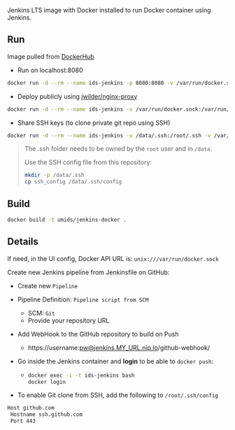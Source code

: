 Jenkins LTS image with Docker installed to run Docker container using Jenkins.

## Run

Image pulled from [DockerHub](https://hub.docker.com/repository/docker/umids/jenkins-docker)

* Run on localhost:8080

```bash
docker run -d --rm --name ids-jenkins -p 8080:8080 -v /var/run/docker.sock:/var/run/docker.sock:ro -v /data/jenkins/jenkins_home/:/var/jenkins_home umids/jenkins-docker
```

* Deploy publicly using [jwilder/nginx-proxy](https://github.com/jwilder/nginx-proxy)

```bash
docker run -d --rm --name ids-jenkins -v /var/run/docker.sock:/var/run/docker.sock:ro -v /data/jenkins/jenkins_home/:/var/jenkins_home -e VIRTUAL_HOST=jenkins.MY_IP_ADDRESS.nip.io -e LETSENCRYPT_HOST=jenkins.MY_IP_ADDRESS.nip.io -e VIRTUAL_PORT=8080 umids/jenkins-docker
```

* Share SSH keys (to clone private git repo using SSH)

```bash
docker run -d --rm --name ids-jenkins -v /data/.ssh:/root/.ssh -v /var/run/docker.sock:/var/run/docker.sock:ro -v /data/jenkins/jenkins_home/:/var/jenkins_home -e VIRTUAL_HOST=jenkins.MY_IP_ADDRESS.nip.io -e LETSENCRYPT_HOST=jenkins.MY_IP_ADDRESS.nip.io -e VIRTUAL_PORT=8080 umids/jenkins-docker
```

> The .ssh folder needs to be owned by the `root` user and in `/data`.
>
> Use the SSH config file from this repository:
>
> ```bash
> mkdir -p /data/.ssh
> cp ssh_config /data/.ssh/config
> ```

## Build

```bash
docker build -t umids/jenkins-docker .
```

## Details

If need, in the UI config, Docker API URL is: `unix:///var/run/docker.sock`

Create new Jenkins pipeline from Jenkinsfile on GitHub:

* Create new `Pipeline`

* Pipeline Definition: `Pipeline script from SCM`

  * SCM: `Git`
  * Provide your repository URL

* Add WebHook to the GitHub repository to build on Push

  * https://username:pw@jenkins.MY_URL.nip.io/github-webhook/

* Go inside the Jenkins container and **login** to be able to `docker push`:

  * ```bash
    docker exec -i -t ids-jenkins bash
    docker login
    ```

* To enable Git clone from SSH, add the following to `/root/.ssh/config`

```bash
Host github.com
 Hostname ssh.github.com
 Port 443
```

